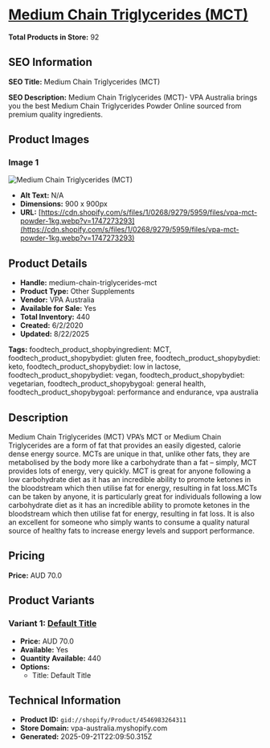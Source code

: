 # [Medium Chain Triglycerides (MCT)](https://vpa-australia.myshopify.com/products/medium-chain-triglycerides-mct)

**Total Products in Store:** 92

## SEO Information

**SEO Title:** Medium Chain Triglycerides (MCT)

**SEO Description:** Medium Chain Triglycerides (MCT)- VPA Australia brings you the best Medium Chain Triglycerides Powder Online sourced from premium quality ingredients.

## Product Images

### Image 1
![Medium Chain Triglycerides (MCT)](https://cdn.shopify.com/s/files/1/0268/9279/5959/files/vpa-mct-powder-1kg.webp?v=1747273293)

- **Alt Text:** N/A
- **Dimensions:** 900 x 900px
- **URL:** [https://cdn.shopify.com/s/files/1/0268/9279/5959/files/vpa-mct-powder-1kg.webp?v=1747273293](https://cdn.shopify.com/s/files/1/0268/9279/5959/files/vpa-mct-powder-1kg.webp?v=1747273293)

## Product Details

- **Handle:** medium-chain-triglycerides-mct
- **Product Type:** Other Supplements
- **Vendor:** VPA Australia
- **Available for Sale:** Yes
- **Total Inventory:** 440
- **Created:** 6/2/2020
- **Updated:** 8/22/2025

**Tags:** foodtech_product_shopbyingredient: MCT, foodtech_product_shopybydiet: gluten free, foodtech_product_shopybydiet: keto, foodtech_product_shopybydiet: low in lactose, foodtech_product_shopybydiet: vegan, foodtech_product_shopybydiet: vegetarian, foodtech_product_shopybygoal: general health, foodtech_product_shopybygoal: performance and endurance, vpa australia

## Description

Medium Chain Triglycerides (MCT) VPA’s MCT or Medium Chain Triglycerides are a form of fat that provides an easily digested, calorie dense energy source. MCTs are unique in that, unlike other fats, they are metabolised by the body more like a carbohydrate than a fat – simply, MCT provides lots of energy, very quickly. MCT is great for anyone following a low carbohydrate diet as it has an incredible ability to promote ketones in the bloodstream which then utilise fat for energy, resulting in fat loss.MCTs can be taken by anyone, it is particularly great for individuals following a low carbohydrate diet as it has an incredible ability to promote ketones in the bloodstream which then utilise fat for energy, resulting in fat loss. It is also an excellent for someone who simply wants to consume a quality natural source of healthy fats to increase energy levels and support performance.

## Pricing

**Price:** AUD 70.0

## Product Variants

### Variant 1: [Default Title](https://vpa-australia.myshopify.com/products/medium-chain-triglycerides-mct)

- **Price:** AUD 70.0
- **Available:** Yes
- **Quantity Available:** 440
- **Options:**
  - Title: Default Title

## Technical Information

- **Product ID:** `gid://shopify/Product/4546983264311`
- **Store Domain:** vpa-australia.myshopify.com
- **Generated:** 2025-09-21T22:09:50.315Z

